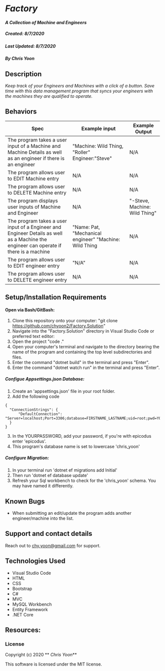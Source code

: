 #  _Factory_

#### _A Collection of Machine and Engineers_
##### __Created:__ 8/7/2020
##### __Last Updated:__ 8/7/2020 
##### By _**Chris Yoon**_  

## Description

_Keep track of your Engineers and Machines with a click of a button. Save time with this data management program that syncs your engineers with the machines they are qualified to operate._

## Behaviors

| Spec| Example input | Example Output
| ----------- | ----------- | ----------- |
| The program takes a user input of a Machine and Machine Details as well as an engineer if there is an engineer | "Machine: Wild Thing, "Roller" Engineer:"Steve" | N/A |
| The program allows user to EDIT Machine entry | N/A | N/A |
| The program allows user to DELETE Machine entry | N/A | N/A |
| The program displays user inputs of Machine and Engineer | N/A | "-Steve, Machine: Wild Thing"|
| The program takes a user input of a Engineer and Engineer Details as well as a Machine the engineer can operate if there is a machine | "Name: Pat, "Mechanical engineer" "Machine: Wild Thing | N/A |
| The program allows user to EDIT engineer entry | "N/A"  | N/A |
| The program allows user to DELETE engineer entry | N/A | N/A |

## Setup/Installation Requirements

#### Open via Bash/GitBash:

1. Clone this repository onto your computer:
    "git clone https://github.com/chyoon2/Factory.Solution"
2. Navigate into the "Factory.Solution" directory in Visual Studio Code or preferred text editor:
3. Open the project
    "code ."
4. Open your computer's terminal and navigate to the directory bearing the name of the program and containing the top level subdirectories and files.
5. Enter the command "dotnet build" in the terminal and press "Enter".
6. Enter the command "dotnet watch run" in the terminal and press "Enter".

##### Configue Appsettings.json Database:
1. Create an 'appsettings.json' file in your root folder.
2. Add the following code
```
{
  "ConnectionStrings": {
      "DefaultConnection": "Server=localhost;Port=3306;database=FIRSTNAME_LASTNAME;uid=root;pwd=YOURPASSWORD"
  }
}
```
3. In the YOURPASSWORD, add your password, if you're with epicodus enter 'epicodus'.
4. This program's database name is set to lowercase 'chris_yoon'

##### Configure Migration:
1. In your terminal run 'dotnet ef migrations add Initial'
2. Then run 'dotnet ef database update'
3. Refresh your Sql workbench to check for the 'chris_yoon' schema. You may have named it differently.

## Known Bugs

* When submitting an edit/update the program adds another engineer/machine into the list.

## Support and contact details
Reach out to chy.yoon@gmail.com for support.

## Technologies Used

* Visual Studio Code
* HTML
* CSS
* Bootstrap
* C#
* MVC
* MySQL Workbench
* Entity Framework
* .NET Core

## Resources:

### License

Copyright (c) 2020 ** _Chris Yoon_**

This software is licensed under the MIT license.